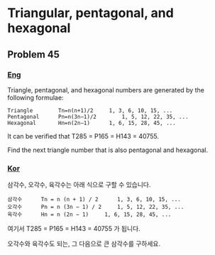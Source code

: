 # Triangular, pentagonal, and hexagonal
## Problem 45

### [Eng](https://projecteuler.net/problem=45)

Triangle, pentagonal, and hexagonal numbers are generated by the following formulae:

```
Triangle        Tn=n(n+1)/2     1, 3, 6, 10, 15, ...
Pentagonal      Pn=n(3n−1)/2        1, 5, 12, 22, 35, ...
Hexagonal       Hn=n(2n−1)      1, 6, 15, 28, 45, ...
```

It can be verified that T285 = P165 = H143 = 40755.

Find the next triangle number that is also pentagonal and hexagonal.

### [Kor](http://euler.synap.co.kr/prob_detail.php?id=45)

삼각수, 오각수, 육각수는 아래 식으로 구할 수 있습니다.

```
삼각수      Tn = n (n + 1) / 2      1, 3, 6, 10, 15, ...
오각수      Pn = n (3n − 1) / 2     1, 5, 12, 22, 35, ...
육각수      Hn = n (2n − 1)     1, 6, 15, 28, 45, ...
```

여기서 T285 = P165 = H143 = 40755 가 됩니다.

오각수와 육각수도 되는, 그 다음으로 큰 삼각수를 구하세요.
